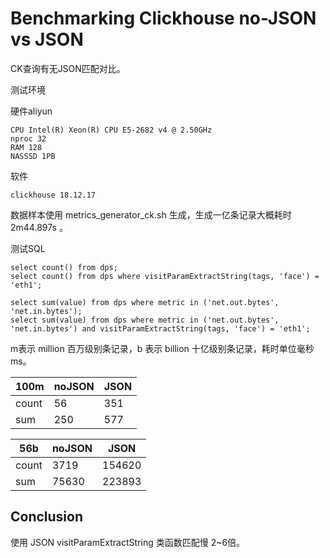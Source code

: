 # Benchmarking Clickhouse no-JSON vs JSON 

CK查询有无JSON匹配对比。


测试环境

硬件aliyun

	CPU Intel(R) Xeon(R) CPU E5-2682 v4 @ 2.50GHz
	nproc 32
	RAM 128
	NASSSD 1PB
	
	
软件

	clickhouse 18.12.17
	
数据样本使用 metrics_generator_ck.sh 生成，生成一亿条记录大概耗时 2m44.897s 。
	
		
测试SQL

	select count() from dps;
	select count() from dps where visitParamExtractString(tags, 'face') = 'eth1';
	
	select sum(value) from dps where metric in ('net.out.bytes', 'net.in.bytes');
	select sum(value) from dps where metric in ('net.out.bytes', 'net.in.bytes') and visitParamExtractString(tags, 'face') = 'eth1';

	
m表示 million 百万级别条记录，b 表示 billion 十亿级别条记录，耗时单位毫秒ms。


| 100m | noJSON | JSON |
| ---- | ---- | ---- |
| count | 56 | 351 |
| sum | 250 | 577 |


| 56b | noJSON | JSON |
| ---- | ---- | ---- |	
| count | 3719 | 154620 |
| sum | 75630 | 223893 |



## Conclusion

使用 JSON visitParamExtractString 类函数匹配慢 2~6倍。

